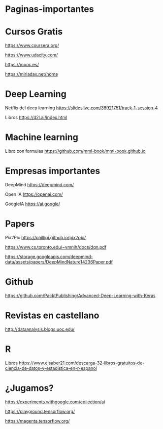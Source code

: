 # Paginas-importantes

# Cursos Gratis

https://www.coursera.org/

https://www.udacity.com/

https://mooc.es/

https://miriadax.net/home

# Deep Learning

Netflix del deep learning https://slideslive.com/38921751/track-1-session-4

Libros https://d2l.ai/index.html

# Machine learning

Libro con formulas https://github.com/mml-book/mml-book.github.io
# Empresas importantes

DeepMind https://deepmind.com/

Open IA https://openai.com/

GoogleIA https://ai.google/

# Papers

Pix2Pix
https://phillipi.github.io/pix2pix/

https://www.cs.toronto.edu/~vmnih/docs/dqn.pdf

https://storage.googleapis.com/deepmind-data/assets/papers/DeepMindNature14236Paper.pdf


# Github

https://github.com/PacktPublishing/Advanced-Deep-Learning-with-Keras


# Revistas en castellano

http://dataanalysis.blogs.uoc.edu/

# R

Libros https://www.elsaber21.com/descarga-32-libros-gratuitos-de-ciencia-de-datos-y-estadistica-en-r-espanol


# ¿Jugamos?

https://experiments.withgoogle.com/collection/ai

https://playground.tensorflow.org/

https://magenta.tensorflow.org/
